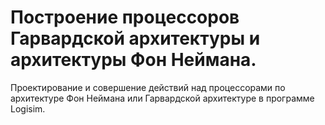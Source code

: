 # Построение процессоров Гарвардской архитектуры и архитектуры Фон Неймана.
Проектирование и совершение действий над процессорами по архитектуре Фон Неймана или Гарвардской архитектуре в программе Logisim.
